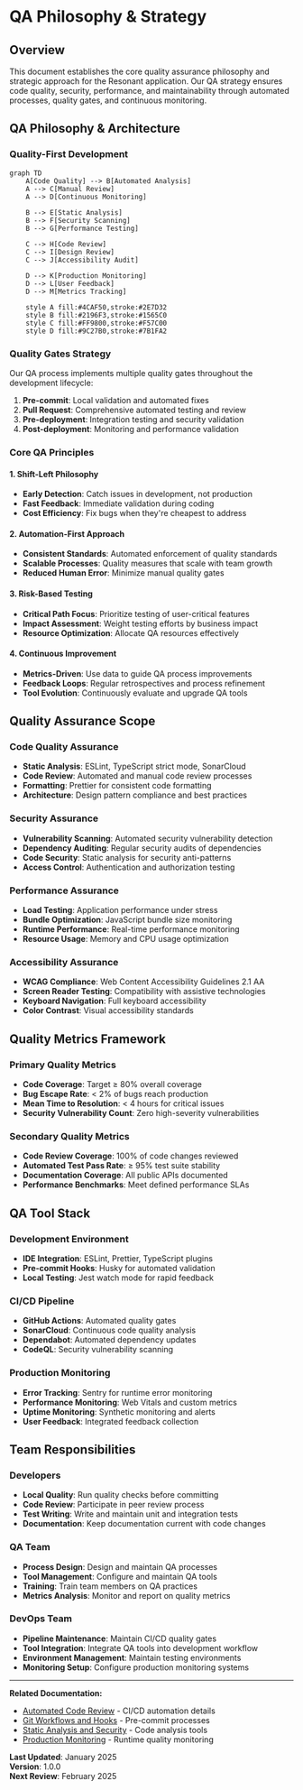 # QA Philosophy & Strategy

## Overview

This document establishes the core quality assurance philosophy and strategic approach for the Resonant application. Our QA strategy ensures code quality, security, performance, and maintainability through automated processes, quality gates, and continuous monitoring.

## QA Philosophy & Architecture

### Quality-First Development

```mermaid
graph TD
    A[Code Quality] --> B[Automated Analysis]
    A --> C[Manual Review]
    A --> D[Continuous Monitoring]

    B --> E[Static Analysis]
    B --> F[Security Scanning]
    B --> G[Performance Testing]

    C --> H[Code Review]
    C --> I[Design Review]
    C --> J[Accessibility Audit]

    D --> K[Production Monitoring]
    D --> L[User Feedback]
    D --> M[Metrics Tracking]

    style A fill:#4CAF50,stroke:#2E7D32
    style B fill:#2196F3,stroke:#1565C0
    style C fill:#FF9800,stroke:#F57C00
    style D fill:#9C27B0,stroke:#7B1FA2
```

### Quality Gates Strategy

Our QA process implements multiple quality gates throughout the development lifecycle:

1. **Pre-commit**: Local validation and automated fixes
2. **Pull Request**: Comprehensive automated testing and review
3. **Pre-deployment**: Integration testing and security validation
4. **Post-deployment**: Monitoring and performance validation

### Core QA Principles

#### 1. Shift-Left Philosophy

- **Early Detection**: Catch issues in development, not production
- **Fast Feedback**: Immediate validation during coding
- **Cost Efficiency**: Fix bugs when they're cheapest to address

#### 2. Automation-First Approach

- **Consistent Standards**: Automated enforcement of quality standards
- **Scalable Processes**: Quality measures that scale with team growth
- **Reduced Human Error**: Minimize manual quality gates

#### 3. Risk-Based Testing

- **Critical Path Focus**: Prioritize testing of user-critical features
- **Impact Assessment**: Weight testing efforts by business impact
- **Resource Optimization**: Allocate QA resources effectively

#### 4. Continuous Improvement

- **Metrics-Driven**: Use data to guide QA process improvements
- **Feedback Loops**: Regular retrospectives and process refinement
- **Tool Evolution**: Continuously evaluate and upgrade QA tools

## Quality Assurance Scope

### Code Quality Assurance

- **Static Analysis**: ESLint, TypeScript strict mode, SonarCloud
- **Code Review**: Automated and manual code review processes
- **Formatting**: Prettier for consistent code formatting
- **Architecture**: Design pattern compliance and best practices

### Security Assurance

- **Vulnerability Scanning**: Automated security vulnerability detection
- **Dependency Auditing**: Regular security audits of dependencies
- **Code Security**: Static analysis for security anti-patterns
- **Access Control**: Authentication and authorization testing

### Performance Assurance

- **Load Testing**: Application performance under stress
- **Bundle Optimization**: JavaScript bundle size monitoring
- **Runtime Performance**: Real-time performance monitoring
- **Resource Usage**: Memory and CPU usage optimization

### Accessibility Assurance

- **WCAG Compliance**: Web Content Accessibility Guidelines 2.1 AA
- **Screen Reader Testing**: Compatibility with assistive technologies
- **Keyboard Navigation**: Full keyboard accessibility
- **Color Contrast**: Visual accessibility standards

## Quality Metrics Framework

### Primary Quality Metrics

- **Code Coverage**: Target ≥ 80% overall coverage
- **Bug Escape Rate**: < 2% of bugs reach production
- **Mean Time to Resolution**: < 4 hours for critical issues
- **Security Vulnerability Count**: Zero high-severity vulnerabilities

### Secondary Quality Metrics

- **Code Review Coverage**: 100% of code changes reviewed
- **Automated Test Pass Rate**: ≥ 95% test suite stability
- **Documentation Coverage**: All public APIs documented
- **Performance Benchmarks**: Meet defined performance SLAs

## QA Tool Stack

### Development Environment

- **IDE Integration**: ESLint, Prettier, TypeScript plugins
- **Pre-commit Hooks**: Husky for automated validation
- **Local Testing**: Jest watch mode for rapid feedback

### CI/CD Pipeline

- **GitHub Actions**: Automated quality gates
- **SonarCloud**: Continuous code quality analysis
- **Dependabot**: Automated dependency updates
- **CodeQL**: Security vulnerability scanning

### Production Monitoring

- **Error Tracking**: Sentry for runtime error monitoring
- **Performance Monitoring**: Web Vitals and custom metrics
- **Uptime Monitoring**: Synthetic monitoring and alerts
- **User Feedback**: Integrated feedback collection

## Team Responsibilities

### Developers

- **Local Quality**: Run quality checks before committing
- **Code Review**: Participate in peer review process
- **Test Writing**: Write and maintain unit and integration tests
- **Documentation**: Keep documentation current with code changes

### QA Team

- **Process Design**: Design and maintain QA processes
- **Tool Management**: Configure and maintain QA tools
- **Training**: Train team members on QA practices
- **Metrics Analysis**: Monitor and report on quality metrics

### DevOps Team

- **Pipeline Maintenance**: Maintain CI/CD quality gates
- **Tool Integration**: Integrate QA tools into development workflow
- **Environment Management**: Maintain testing environments
- **Monitoring Setup**: Configure production monitoring systems

---

**Related Documentation:**

- [Automated Code Review](automated-code-review.md) - CI/CD automation details
- [Git Workflows and Hooks](git-workflows-and-hooks.md) - Pre-commit processes
- [Static Analysis and Security](static-analysis-and-security.md) - Code analysis tools
- [Production Monitoring](production-monitoring.md) - Runtime quality monitoring

**Last Updated**: January 2025  
**Version**: 1.0.0  
**Next Review**: February 2025

